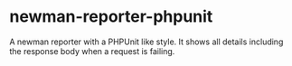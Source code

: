 # newman-reporter-phpunit
A newman reporter with a PHPUnit like style. It shows all details including the response body when a request is failing.
